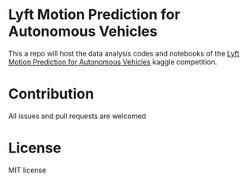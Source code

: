 # Lyft Motion Prediction for Autonomous Vehicles

This a repo will host the data analysis codes and notebooks of the [Lyft Motion Prediction for Autonomous Vehicles](https://www.kaggle.com/c/lyft-motion-prediction-autonomous-vehicles/notebooks?sortBy=voteCount&group=everyone&pageSize=20&competitionId=19990) kaggle competition.

# Contribution

All issues and pull requests are welcomed

# License

MIT license

